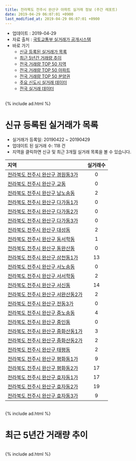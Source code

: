 ```yaml
---
title: 전라북도 전주시 완산구 아파트 실거래 정보 (주간 레포트)
date: 2019-04-29 06:07:01 +0900
last_modified_at: 2019-04-29 06:07:01 +0900
---
```


* 업데이트 : 2019-04-29
* 자료 출처 : [국토교통부 실거래가 공개시스템](http://rt.molit.go.kr)
* 바로 가기
    * [신규 등록된 실거래가 목록](#신규-등록된-실거래가-목록)
    * [최근 5년간 거래량 추이](#최근-5년간-거래량-추이)
    * [전국 거래량 TOP 50 지역](https://inasie.github.io/apt-trade-info/최근-3개월-전국에서-가장-거래가-많이-발생한-지역)
    * [전국 거래량 TOP 50 아파트](https://inasie.github.io/apt-trade-info/최근-3개월-전국에서-가장-거래가-많이-발생한-아파트)
    * [전국 거래량 TOP 50 분양권](https://inasie.github.io/apt-trade-info/최근-3개월-전국에서-가장-거래가-많이-발생한-분양권)
    * [주요 신도시 실거래 데이터](https://inasie.github.io/apt-trade-info/주요-신도시)
    * [전국 실거래 데이터](https://inasie.github.io/apt-trade-info/전국)

<br>
{% include ad.html %}
<br>

# 신규 등록된 실거래가 목록
* 실거래가 등록일: 20190422 ~ 20190429
* 업데이트 된 실거래 수: 118 건
* 지역을 클릭하면 신규 및 최근 3개월 실거래 목록을 볼 수 있습니다.


|지역|실거래수|
|:---|:---:|
|[전라북도 전주시 완산구 경원동3가](https://inasie.github.io/apt-trade-info/전라북도-전주시-완산구-경원동3가)|0|
|[전라북도 전주시 완산구 교동](https://inasie.github.io/apt-trade-info/전라북도-전주시-완산구-교동)|0|
|[전라북도 전주시 완산구 남노송동](https://inasie.github.io/apt-trade-info/전라북도-전주시-완산구-남노송동)|2|
|[전라북도 전주시 완산구 다가동1가](https://inasie.github.io/apt-trade-info/전라북도-전주시-완산구-다가동1가)|0|
|[전라북도 전주시 완산구 다가동2가](https://inasie.github.io/apt-trade-info/전라북도-전주시-완산구-다가동2가)|0|
|[전라북도 전주시 완산구 다가동3가](https://inasie.github.io/apt-trade-info/전라북도-전주시-완산구-다가동3가)|0|
|[전라북도 전주시 완산구 대성동](https://inasie.github.io/apt-trade-info/전라북도-전주시-완산구-대성동)|2|
|[전라북도 전주시 완산구 동서학동](https://inasie.github.io/apt-trade-info/전라북도-전주시-완산구-동서학동)|1|
|[전라북도 전주시 완산구 동완산동](https://inasie.github.io/apt-trade-info/전라북도-전주시-완산구-동완산동)|0|
|[전라북도 전주시 완산구 삼천동1가](https://inasie.github.io/apt-trade-info/전라북도-전주시-완산구-삼천동1가)|13|
|[전라북도 전주시 완산구 서노송동](https://inasie.github.io/apt-trade-info/전라북도-전주시-완산구-서노송동)|0|
|[전라북도 전주시 완산구 서서학동](https://inasie.github.io/apt-trade-info/전라북도-전주시-완산구-서서학동)|2|
|[전라북도 전주시 완산구 서신동](https://inasie.github.io/apt-trade-info/전라북도-전주시-완산구-서신동)|14|
|[전라북도 전주시 완산구 서완산동2가](https://inasie.github.io/apt-trade-info/전라북도-전주시-완산구-서완산동2가)|2|
|[전라북도 전주시 완산구 전동3가](https://inasie.github.io/apt-trade-info/전라북도-전주시-완산구-전동3가)|0|
|[전라북도 전주시 완산구 중노송동](https://inasie.github.io/apt-trade-info/전라북도-전주시-완산구-중노송동)|4|
|[전라북도 전주시 완산구 중인동](https://inasie.github.io/apt-trade-info/전라북도-전주시-완산구-중인동)|0|
|[전라북도 전주시 완산구 중화산동1가](https://inasie.github.io/apt-trade-info/전라북도-전주시-완산구-중화산동1가)|3|
|[전라북도 전주시 완산구 중화산동2가](https://inasie.github.io/apt-trade-info/전라북도-전주시-완산구-중화산동2가)|2|
|[전라북도 전주시 완산구 태평동](https://inasie.github.io/apt-trade-info/전라북도-전주시-완산구-태평동)|2|
|[전라북도 전주시 완산구 평화동1가](https://inasie.github.io/apt-trade-info/전라북도-전주시-완산구-평화동1가)|9|
|[전라북도 전주시 완산구 평화동2가](https://inasie.github.io/apt-trade-info/전라북도-전주시-완산구-평화동2가)|17|
|[전라북도 전주시 완산구 효자동1가](https://inasie.github.io/apt-trade-info/전라북도-전주시-완산구-효자동1가)|17|
|[전라북도 전주시 완산구 효자동2가](https://inasie.github.io/apt-trade-info/전라북도-전주시-완산구-효자동2가)|19|
|[전라북도 전주시 완산구 효자동3가](https://inasie.github.io/apt-trade-info/전라북도-전주시-완산구-효자동3가)|9|


<br>
{% include ad.html %}
<br>

# 최근 5년간 거래량 추이


<div style="width:100%;">
    <canvas id="deal_progress" height="200"></canvas>
</div>

<script>
new Chart(document.getElementById("deal_progress"), {
    type: 'line',
    data: {
        labels: ['201404','201405','201406','201407','201408','201409','201410','201411','201412','201501','201502','201503','201504','201505','201506','201507','201508','201509','201510','201511','201512','201601','201602','201603','201604','201605','201606','201607','201608','201609','201610','201611','201612','201701','201702','201703','201704','201705','201706','201707','201708','201709','201710','201711','201712','201801','201802','201803','201804','201805','201806','201807','201808','201809','201810','201811','201812','201901','201902','201903','201904'],
        datasets: [{
            label: '매매',
            pointRadius: 1,
            data: [378, 379, 375, 365, 412, 464, 566, 465, 386, 530, 428, 698, 576, 502, 514, 514, 441, 457, 555, 469, 404, 442, 492, 607, 528, 431, 459, 368, 467, 452, 584, 442, 352, 330, 464, 474, 393, 463, 383, 351, 341, 445, 386, 446, 402, 648, 439, 586, 411, 416, 533, 372, 396, 400, 523, 353, 366, 359, 293, 326, 134],
            borderColor: "rgba(255, 201, 14, 1)",
            backgroundColor: "rgba(255, 201, 14, 0.5)",
            fill: false,
            lineTension: 0
        },{
            label: '전월세',
            pointRadius: 1,
            data: [334, 299, 232, 234, 209, 233, 246, 215, 229, 276, 235, 285, 262, 228, 196, 220, 186, 201, 267, 261, 228, 296, 284, 253, 284, 233, 210, 192, 197, 188, 219, 214, 230, 218, 260, 213, 222, 228, 201, 230, 206, 202, 201, 266, 207, 307, 269, 320, 288, 265, 271, 205, 227, 253, 269, 193, 175, 264, 230, 204, 90],
            borderColor: "rgba(0, 141, 185, 1)",
            backgroundColor: "rgba(0, 141, 185, 0.5)",
            fill: false,
            lineTension: 0
        }
        ]
    },
    options: {
        responsive: true,
        title: {
            display: false
        },
        tooltips: {
            mode: 'index',
            intersect: false
        },
        hover: {
            mode: 'nearest',
            intersect: true
        },
        scales: {
            xAxes: [{
                display: true,
                scaleLabel: {
                    display: true,
                    labelString: '년/월'
                }
            }],
            yAxes: [{
                display: true,
                ticks: {
                    suggestedMin: 0,
                },
                scaleLabel: {
                    display: true,
                    labelString: '실거래 수'
                }
            }]
        }
    }
});

</script>


<br>
{% include ad.html %}
<br>

